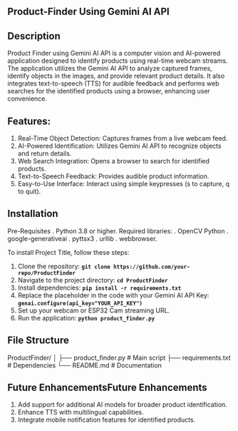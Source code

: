 ## **Product-Finder Using Gemini AI API**
## **Description**
  Product Finder using Gemini AI API is a computer vision and AI-powered application designed to identify products using real-time webcam streams. The application utilizes the Gemini AI API to analyze captured frames, identify objects in the images, and provide relevant product details. It also integrates text-to-speech (TTS) for audible feedback and performs web searches for the identified products using a browser, enhancing user convenience.

## **Features:**
1. Real-Time Object Detection: Captures frames from a live webcam feed.
2. AI-Powered Identification: Utilizes Gemini AI API to recognize objects and return details.
3. Web Search Integration: Opens a browser to search for identified products.
4. Text-to-Speech Feedback: Provides audible product information.
5. Easy-to-Use Interface: Interact using simple keypresses (s to capture, q to quit).

## **Installation**
Pre-Requisites
. Python 3.8 or higher.
Required libraries:
 . OpenCV Python
 . google-generativeai
 . pyttsx3
 . urllib
 . webbrowser.

To install Project Title, follow these steps:

1. Clone the repository: **`git clone https://github.com/your-repo/ProductFinder`**
2. Navigate to the project directory: **`cd ProductFinder`**
3. Install dependencies: **`pip install -r requirements.txt`**
4. Replace the placeholder in the code with your Gemini AI API Key: **`genai.configure(api_key="YOUR_API_KEY")`**
5. Set up your webcam or ESP32 Cam streaming URL.
6. Run the application: **`python product_finder.py`**

## **File Structure**
ProductFinder/
│
├── product_finder.py   # Main script
├── requirements.txt    # Dependencies
└── README.md           # Documentation

## **Future Enhancements**Future Enhancements
1. Add support for additional AI models for broader product identification.
2. Enhance TTS with multilingual capabilities.
3. Integrate mobile notification features for identified products.
